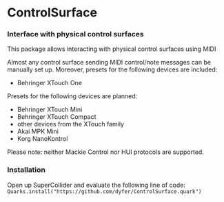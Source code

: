 # ControlSurface

### Interface with physical control surfaces

This package allows interacting with physical control surfaces using MIDI

Almost any control surface sending MIDI control/note messages can be manually set up. Moreover, presets for the following devices are included:
- Behringer XTouch One

Presets for the following devices are planned:
- Behringer XTouch Mini
- Behringer XTouch Compact
- other devices from the XTouch family
- Akai MPK Mini
- Korg NanoKontrol

Please note: neither Mackie Control nor HUI protocols are supported.

### Installation

Open up SuperCollider and evaluate the following line of code:
`Quarks.install("https://github.com/dyfer/ControlSurface.quark")`
